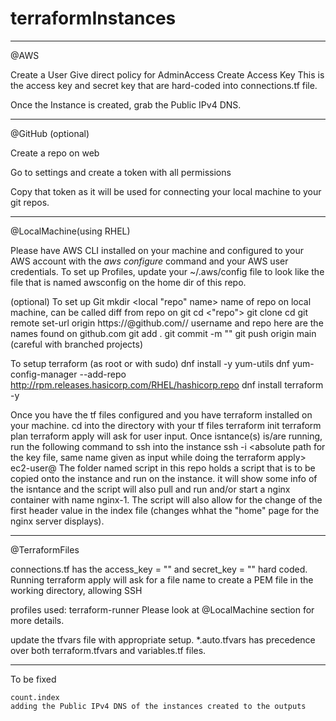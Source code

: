 # terraformInstances
-------------
@AWS

Create a User
	Give direct policy for AdminAccess 
	Create Access Key 
		This is the access key and secret key that are hard-coded into connections.tf file. 
	
Once the Instance is created, grab the Public IPv4 DNS.

------------
@GitHub (optional)

Create a repo on web 

Go to settings and create a token with all permissions

Copy that token as it will be used for connecting your local machine to your git repos.

------------
@LocalMachine(using RHEL) 

Please have AWS CLI installed on your machine and configured to your AWS account with the *aws configure* command and your AWS user credentials.
	To set up Profiles, update your ~/.aws/config file to look like the file that is named awsconfig on the home dir of this repo. 

(optional) To set up Git
	mkdir <local "repo" name>
		name of repo on local machine, can be called diff from repo on git
	cd <"repo">
	git clone <url of git repo>
	cd <cloned repo>
	git remote set-url origin https://<token>@github.com/<username>/<repo>
		username and repo here are the names found on github.com
	git add .
	git commit -m "<message>"
	git push origin main (careful with branched projects)

To setup terraform
	(as root or with sudo)
	dnf install -y yum-utils
	dnf yum-config-manager --add-repo http://rpm.releases.hasicorp.com/RHEL/hashicorp.repo
	dnf install terraform -y

Once you have the tf files configured and you have terraform installed on your machine.
	cd into the directory with your tf files
	terraform init
	terraform plan 
	terraform apply
		will ask for user input.
	Once isntance(s) is/are running, run the following command to ssh into the instance 
		ssh -i <absolute path for the key file, same name given as input while doing the terraform apply> ec2-user@<public ipv4 dns found on aws instance console> 
	The folder named script in this repo holds a script that is to be copied onto the instance and run on the instance.
		it will show some info of the isntance and the script will also pull and run and/or start a nginx container with name nginx-1. The script will also allow for the change of the first header value in the index file (changes whhat the "home" page for the nginx server displays).
 
------------
@TerraformFiles

connections.tf has the access_key = "" and secret_key = "" hard coded.
Running terraform apply will ask for a file name to create a PEM file in the working directory, allowing SSH

profiles used: terraform-runner
	Please look at @LocalMachine section for more details.

update the tfvars file with appropriate setup. *.auto.tfvars has precedence over both terraform.tfvars and variables.tf files.

------------
To be fixed

	count.index
	adding the Public IPv4 DNS of the instances created to the outputs
